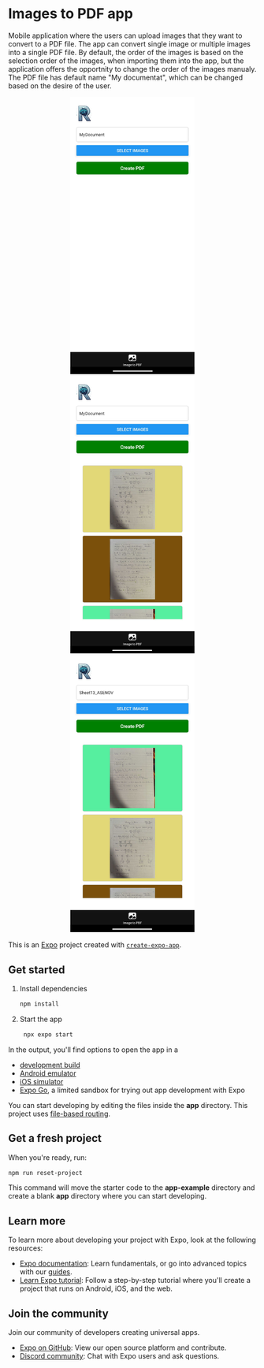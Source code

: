 # Images to PDF app
Mobile application where the users can upload images that they want to convert to a PDF file. The app can convert single image or multiple images into a single PDF file. By default, the order of the images is based on the selection order of the images, when importing them into the app, but the application offers the opportnity to change the order of the images manualy. The PDF file has default name "My documentat", which can be changed based on the desire of the user.

<div align="center">
  <img width="50%" src="/assets/readme_images/1000048982.png" alt="img_1">
  <img width="50%" src="/assets/readme_images/1000048985.png" alt="img_2">
  <img width="50%" src="/assets/readme_images/1000048986.png" alt="img_3">
</div>

This is an [Expo](https://expo.dev) project created with [`create-expo-app`](https://www.npmjs.com/package/create-expo-app).

## Get started

1. Install dependencies

   ```bash
   npm install
   ```

2. Start the app

   ```bash
    npx expo start
   ```

In the output, you'll find options to open the app in a

- [development build](https://docs.expo.dev/develop/development-builds/introduction/)
- [Android emulator](https://docs.expo.dev/workflow/android-studio-emulator/)
- [iOS simulator](https://docs.expo.dev/workflow/ios-simulator/)
- [Expo Go](https://expo.dev/go), a limited sandbox for trying out app development with Expo

You can start developing by editing the files inside the **app** directory. This project uses [file-based routing](https://docs.expo.dev/router/introduction).

## Get a fresh project

When you're ready, run:

```bash
npm run reset-project
```

This command will move the starter code to the **app-example** directory and create a blank **app** directory where you can start developing.

## Learn more

To learn more about developing your project with Expo, look at the following resources:

- [Expo documentation](https://docs.expo.dev/): Learn fundamentals, or go into advanced topics with our [guides](https://docs.expo.dev/guides).
- [Learn Expo tutorial](https://docs.expo.dev/tutorial/introduction/): Follow a step-by-step tutorial where you'll create a project that runs on Android, iOS, and the web.

## Join the community

Join our community of developers creating universal apps.

- [Expo on GitHub](https://github.com/expo/expo): View our open source platform and contribute.
- [Discord community](https://chat.expo.dev): Chat with Expo users and ask questions.
